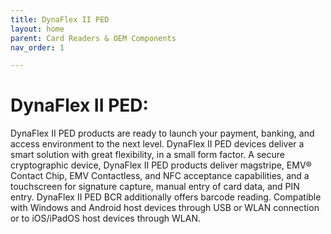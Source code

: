```yaml
---
title: DynaFlex II PED
layout: home
parent: Card Readers & OEM Components
nav_order: 1

---
```


# DynaFlex II PED:

DynaFlex II PED products are ready to launch your payment, banking, and access environment to the next level. DynaFlex II PED devices deliver a smart solution with great flexibility, in a small form factor. A secure cryptographic device, DynaFlex II PED products deliver magstripe, EMV® Contact Chip, EMV Contactless, and NFC acceptance capabilities, and a touchscreen for signature capture, manual entry of card data, and PIN entry. DynaFlex II PED BCR additionally offers barcode reading. Compatible with Windows and Android host devices through USB or WLAN connection or to iOS/iPadOS host devices through WLAN. 